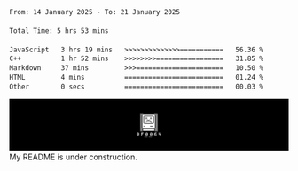 <!--START_SECTION:waka-->

```txt
From: 14 January 2025 - To: 21 January 2025

Total Time: 5 hrs 53 mins

JavaScript   3 hrs 19 mins   >>>>>>>>>>>>>>===========   56.36 %
C++          1 hr 52 mins    >>>>>>>>=================   31.85 %
Markdown     37 mins         >>>======================   10.50 %
HTML         4 mins          =========================   01.24 %
Other        0 secs          =========================   00.03 %
```

<!--END_SECTION:waka-->

<img src="https://raw.githubusercontent.com/n3xta/image-hosting/main/img/202411032331174.png"/>
My README is under construction. 
